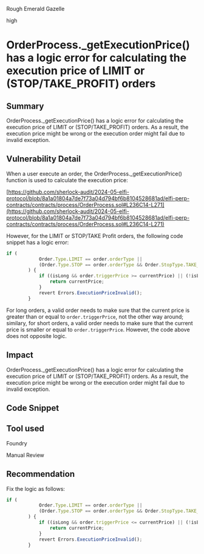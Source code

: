 Rough Emerald Gazelle

high

# OrderProcess._getExecutionPrice() has a logic error  for calculating the execution price of LIMIT or (STOP/TAKE_PROFIT) orders

## Summary
OrderProcess._getExecutionPrice() has a logic error  for calculating the execution price of LIMIT or (STOP/TAKE_PROFIT) orders. As a result, the execution price might be wrong or the execution order might fail due to invalid exception. 

## Vulnerability Detail

When a user execute an order, the  OrderProcess._getExecutionPrice() function is used to calculate the execution price: 

[https://github.com/sherlock-audit/2024-05-elfi-protocol/blob/8a1a01804a7de7f73a04d794bf6b8104528681ad/elfi-perp-contracts/contracts/process/OrderProcess.sol#L236C14-L271](https://github.com/sherlock-audit/2024-05-elfi-protocol/blob/8a1a01804a7de7f73a04d794bf6b8104528681ad/elfi-perp-contracts/contracts/process/OrderProcess.sol#L236C14-L271)

However, for the LIMIT or STOP/TAKE Profit orders, the following code snippet has a logic error: 

```javascript
if (
            Order.Type.LIMIT == order.orderType ||
            (Order.Type.STOP == order.orderType && Order.StopType.TAKE_PROFIT == order.stopType)
        ) {
            if ((isLong && order.triggerPrice >= currentPrice) || (!isLong && order.triggerPrice <= currentPrice)) {
                return currentPrice;
            }
            revert Errors.ExecutionPriceInvalid();
        }
```
For long orders, a valid order needs to make sure that the current price is greater than or equal to ``order.triggerPrice``, not the other way around; similary, for short orders, a valid order needs to make sure that the current price is smaller or equal to ``order.triggerPrice``. However, the code above does not opposite logic. 

## Impact
OrderProcess._getExecutionPrice() has a logic error  for calculating the execution price of LIMIT or (STOP/TAKE_PROFIT) orders. As a result, the execution price might be wrong or the execution order might fail due to invalid exception. 

## Code Snippet

## Tool used
Foundry

Manual Review

## Recommendation
Fix the logic as follows:
```javascript
if (
            Order.Type.LIMIT == order.orderType ||
            (Order.Type.STOP == order.orderType && Order.StopType.TAKE_PROFIT == order.stopType)
        ) {
            if ((isLong && order.triggerPrice <= currentPrice) || (!isLong && order.triggerPrice >= currentPrice)) {
                return currentPrice;
            }
            revert Errors.ExecutionPriceInvalid();
        }
```
